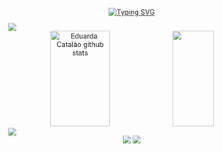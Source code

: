 
<div align="center">
  
[![Typing SVG](https://readme-typing-svg.demolab.com?font=Fira+Code&color=FF0083&size=27&duration=3500&pause=500&center=true&vCenter=true&width=435&lines=Welcome!;I'm+Duda+:D)](https://git.io/typing-svg)
</div>

<img src="https://user-images.githubusercontent.com/73097560/115834477-dbab4500-a447-11eb-908a-139a6edaec5c.gif">

<div align="left">

<div align="center">
  <div align="center">
  <img width="49%" height="195px" src="https://github-readme-stats.vercel.app/api?username=dudacatalao&show_icons=true&count_private=true&hide_border=true&title_color=FF0083&icon_color=D64891&text_color=2283A2&bg_color=0d1117" alt="Eduarda Catalão github stats" /> 
    <img width="41%" height="195px" src="https://github-readme-stats.vercel.app/api/top-langs/?username=dudacatalao&layout=compact&hide_border=true&title_color=FF0083&text_color=D64891&bg_color=0d1117" />
   </div>
 </div>

 <img src="https://user-images.githubusercontent.com/73097560/115834477-dbab4500-a447-11eb-908a-139a6edaec5c.gif">

 <div align="center"> 
  <a href="https://instagram.com/duda.melox" target="_blank"><img src="https://img.shields.io/badge/-Instagram-%23E4405F?style=for-the-badge&logo=instagram&logoColor=white" target="_blank"></a>
  <a href = "mailto:dmelocatalao@gmail.com"><img src="https://img.shields.io/badge/-Gmail-%23333?style=for-the-badge&logo=gmail&logoColor=white" target="_blank"></a>
  
</div>
